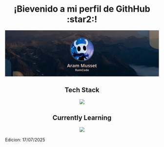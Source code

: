 <h1 align="center">¡Bievenido a mi perfil de GithHub :star2:!</h1>
<p align="center">
  <img src="RamCode.png"/>
</p>

<h2 align="center">Tech Stack</h2>  
<p  align="center">
  <a href="https://skillicons.dev">
    <img src="https://skillicons.dev/icons?i=py,django,html,css,js,mysql,react,tailwindcss" />
  </a>
</p>

<div align="center">
  <h2>Currently Learning</h2>
  <img src="https://skillicons.dev/icons?i=java,postgres,express" />
</div>

Edicion: 17/07/2025
